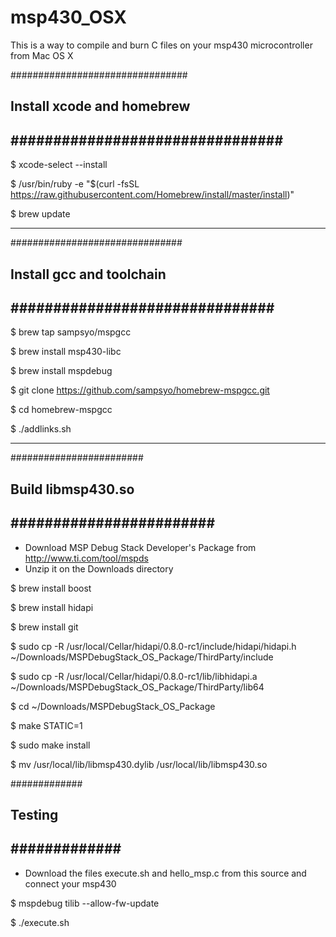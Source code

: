 # msp430_OSX
This is a way to compile and burn C files on your msp430 microcontroller from Mac OS X

################################
## Install xcode and homebrew ##
################################
------------------------------
$ xcode-select --install

$ /usr/bin/ruby -e "$(curl -fsSL https://raw.githubusercontent.com/Homebrew/install/master/install)"

$ brew update

------------------------------


###############################
## Install gcc and toolchain ##
###############################
------------------------------
$ brew tap sampsyo/mspgcc

$ brew install msp430-libc

$ brew install mspdebug

$ git clone https://github.com/sampsyo/homebrew-mspgcc.git

$ cd homebrew-mspgcc

$ ./addlinks.sh

------------------------------


########################
## Build libmsp430.so ##
########################
------------------------------
- Download MSP Debug Stack Developer's Package from http://www.ti.com/tool/mspds
- Unzip it on the Downloads directory

$ brew install boost

$ brew install hidapi

$ brew install git

$ sudo cp -R /usr/local/Cellar/hidapi/0.8.0-rc1/include/hidapi/hidapi.h ~/Downloads/MSPDebugStack_OS_Package/ThirdParty/include

$ sudo cp -R /usr/local/Cellar/hidapi/0.8.0-rc1/lib/libhidapi.a ~/Downloads/MSPDebugStack_OS_Package/ThirdParty/lib64

$ cd ~/Downloads/MSPDebugStack_OS_Package

$ make STATIC=1

$ sudo make install

$ mv /usr/local/lib/libmsp430.dylib /usr/local/lib/libmsp430.so


#############
## Testing ##
#############
------------------------------
- Download the files execute.sh and hello_msp.c from this source and connect your msp430

$ mspdebug tilib --allow-fw-update

$ ./execute.sh
